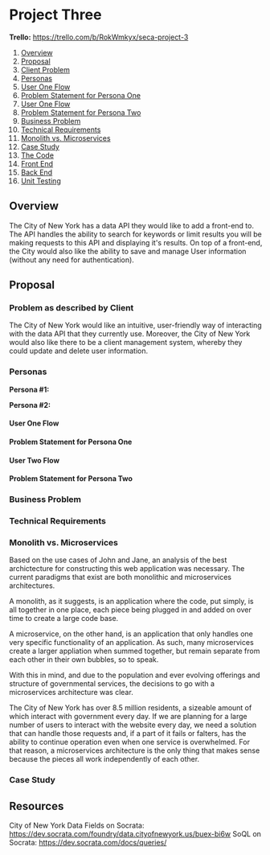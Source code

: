 # Project Three

**Trello:** https://trello.com/b/RokWmkyx/seca-project-3

1. [Overview](#overview)
2. [Proposal](#proposal)
3. [Client Problem](#client-problem)
4. [Personas](#personas)
5. [User One Flow](#user-one-flow)
6. [Problem Statement for Persona One](#problem-statment-persona-one)
7. [User One Flow](#user-two-flow)
8. [Problem Statement for Persona Two](#problem-statment-persona-two)
9. [Business Problem](#business-problem)
10. [Technical Requirements](#technical-requirements)
11. [Monolith vs. Microservices](#monolith-vs-microservices)
12. [Case Study](#case-study)
13. [The Code](#the-code)
14. [Front End](#front-end)
15. [Back End](#back-end)
16. [Unit Testing](#unit-testing)

## Overview <a name="overview"></a>

The City of New York has a data API they would like to add a front-end to. The API handles the ability to search for keywords or limit results you will be making requests to this API and displaying it's results. On top of a front-end, the City would also like the ability to save and manage User information (without any need for authentication).

## Proposal <a name="proposal"></a>

### Problem as described by Client <a name="client-problem"></a>

The City of New York would like an intuitive, user-friendly way of interacting with the data API that they currently use. Moreover, the City of New York would also like there to be a client management system, whereby they could update and delete user information.

### Personas <a name="personas"></a>

**Persona #1:**

**Persona #2:**

#### User One Flow <a name="user-one-flow"></a>

#### Problem Statement for Persona One <a name="problem-statement-persona-one"></a>

#### User Two Flow <a name="user-two-flow"></a>

#### Problem Statement for Persona Two <a name="problem-statement-persona-two"></a>

### Business Problem <a name="business-problem"></a>

### Technical Requirements <a name="technical-requirements"></a>

### Monolith vs. Microservices <a name="monolith-vs-microservices"></a>

Based on the use cases of John and Jane, an analysis of the best archictecture for constructing this web application was necessary. The current paradigms that exist are both monolithic and microservices architectures. 

A monolith, as it suggests, is an application where the code, put simply, is all together in one place, each piece being plugged in and added on over time to create a large code base.

A microservice, on the other hand, is an application that only handles one very specific functionality of an application. As such, many microservices create a larger appliation when summed together, but remain separate from each other in their own bubbles, so to speak.

With this in mind, and due to the population and ever evolving offerings and structure of governmental services, the decisions to go with a microservices architecture was clear.

The City of New York has over 8.5 million residents, a sizeable amount of which interact with government every day. If we are planning for a large number of users to interact with the website every day, we need a solution that can handle those requests and, if a part of it fails or falters, has the ability to continue operation even when one service is overwhelmed. For that reason, a microservices architecture is the only thing that makes sense because the pieces all work independently of each other. 

### Case Study <a name="case-study"></a>

## Resources <a name="resources"></a>

City of New York Data Fields on Socrata: https://dev.socrata.com/foundry/data.cityofnewyork.us/buex-bi6w
SoQL on Socrata: https://dev.socrata.com/docs/queries/